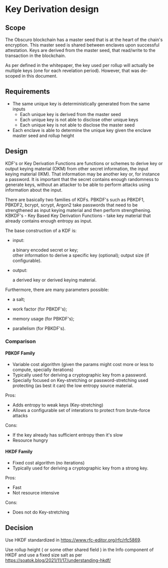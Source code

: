 # Key Derivation design

## Scope

The Obscuro blockchain has a master seed that is at the heart of the chain's encryption.
This master seed is shared between enclaves upon successful attestation.
Keys are derived from the master seed, that read/write to the transaction in the blockchain.

As per defined in the whitepaper, the key used per rollup will actually be multiple keys (one for each revelation period). However, that was de-scoped in this document.


## Requirements

* The same unique key is deterministically generated from the same inputs
  * Each unique key is derived from the master seed
  * Each unique key is not able to disclose other unique keys
  * Each unique key is not able to disclose the master seed
* Each enclave is able to determine the unique key given the enclave master seed and rollup height

## Design

KDF's or Key Derivation Functions are functions or schemes to derive key or output keying material (OKM) from other secret information, the input keying material (IKM). That information may be another key or, for instance a password. It is important that the secret contains enough randomness to generate keys, without an attacker to be able to perform attacks using information about the input.

There are basically two families of KDFs. PBKDF's such as PBKDF1, PBKDF2, bcrypt, scrypt, Argon2 take passwords that need to be strengthened as input keying material and then perform strengthening. KBKDF's - Key Based Key Derivation Functions - take key material that already contains enough entropy as input.


The base construction of a KDF is:

- input:

  a binary encoded secret or key;  
  other information to derive a specific key (optional);
  output size (if configurable).


- output:
 
  a derived key or derived keying material.

Furthermore, there are many parameters possible:

  - a salt;
  
  - work factor (for PBKDF's);
  
  - memory usage (for PBKDF's);
  
  - parallelism (for PBKDF's).


### Comparison

#### PBKDF Family
- Variable cost algorithm (given the params might cost more or less to compute, specially iterations)
- Typically used for deriving a cryptographic key from a password.
- Specially focused on Key-stretching or password-stretching used protecting (as best it can) the low entropy source material.

Pros:
 - Adds entropy to weak keys (Key-stretching)
 - Allows a configurable set of interations to protect from brute-force attacks

Cons:
  - If the key already has sufficient entropy then it's slow
  - Resource hungry

#### HKDF Family
- Fixed cost algorithm (no iterations)
- Typically used for deriving a cryptographic key from a strong key.

Pros:
- Fast
- Not resource intensive

Cons:
- Does not do Key-stretching


## Decision

Use HKDF standardized in https://www.rfc-editor.org/rfc/rfc5869.

Use rollup height ( or some other shared field ) in the Info component of HKDF and use a fixed size salt as per https://soatok.blog/2021/11/17/understanding-hkdf/
